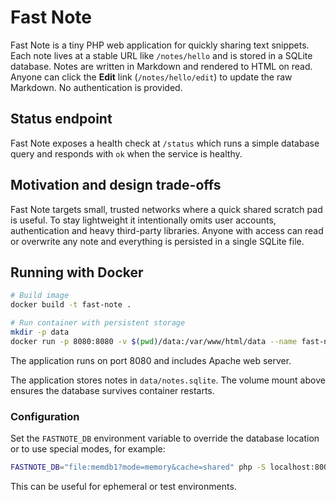 # Fast Note

Fast Note is a tiny PHP web application for quickly sharing text snippets.
Each note lives at a stable URL like `/notes/hello` and is stored in a
SQLite database. Notes are written in Markdown and rendered to HTML on read.
Anyone can click the **Edit** link (`/notes/hello/edit`) to update the raw
Markdown. No authentication is provided.

## Status endpoint

Fast Note exposes a health check at `/status` which runs a simple database
query and responds with `ok` when the service is healthy.

## Motivation and design trade-offs

Fast Note targets small, trusted networks where a quick shared scratch pad is useful.
To stay lightweight it intentionally omits user accounts, authentication and heavy third-party libraries.
Anyone with access can read or overwrite any note and everything is persisted
in a single SQLite file.

## Running with Docker

```bash
# Build image
docker build -t fast-note .

# Run container with persistent storage
mkdir -p data
docker run -p 8080:8080 -v $(pwd)/data:/var/www/html/data --name fast-note fast-note
```

The application runs on port 8080 and includes Apache web server.

The application stores notes in `data/notes.sqlite`. The volume mount above ensures
the database survives container restarts.

### Configuration

Set the `FASTNOTE_DB` environment variable to override the database location
or to use special modes, for example:

```bash
FASTNOTE_DB="file:memdb1?mode=memory&cache=shared" php -S localhost:8000
```

This can be useful for ephemeral or test environments.
